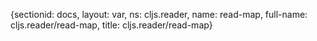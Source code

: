 {sectionid: docs, layout: var, ns: cljs.reader, name: read-map, full-name: cljs.reader/read-map,
  title: cljs.reader/read-map}

